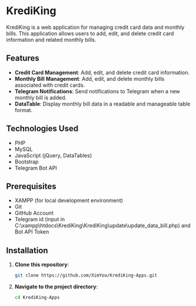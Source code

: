 # KrediKing

KrediKing is a web application for managing credit card data and monthly bills. This application allows users to add, edit, and delete credit card information and related monthly bills.

## Features

- **Credit Card Management**: Add, edit, and delete credit card information.
- **Monthly Bill Management**: Add, edit, and delete monthly bills associated with credit cards.
- **Telegram Notifications**: Send notifications to Telegram when a new monthly bill is added.
- **DataTable**: Display monthly bill data in a readable and manageable table format.

## Technologies Used

- PHP
- MySQL
- JavaScript (jQuery, DataTables)
- Bootstrap
- Telegram Bot API

## Prerequisites

- XAMPP (for local development environment)
- Git
- GitHub Account
- Telegram id (input in C:\xampp\htdocs\KrediKing\KrediKing\update\update_data_bill.php) and Bot API Token 

## Installation

1. **Clone this repository**:
   ```bash
   git clone https://github.com/XimYoo/KrediKing-Apps.git

2. **Navigate to the project directory**:
   ```bash
   cd KrediKing-Apps

